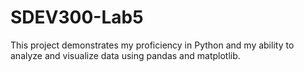 # SDEV300-Lab5
This project demonstrates my proficiency in Python and my ability to analyze and visualize data using pandas and matplotlib.
